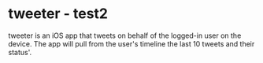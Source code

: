 tweeter - test2
=======

tweeter is an iOS app that tweets on behalf of the logged-in user on the device. The app will pull from the user's timeline the last 10 tweets and their status'.

